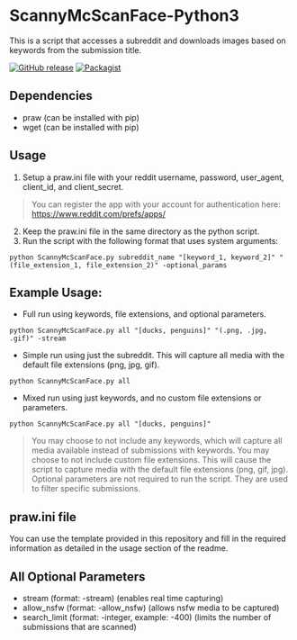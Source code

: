 # ScannyMcScanFace-Python3
This is a script that accesses a subreddit and downloads images based on keywords from the submission title.

[![GitHub release](https://img.shields.io/badge/Build-1.1-brightgreen.svg)](https://github.com/DuckBoss/ScannyMcScanFace-Python3/releases/latest)
[![Packagist](https://img.shields.io/badge/License-MIT-blue.svg)](https://github.com/DuckBoss/ScannyMcScanFace-Python3/blob/master/LICENSE)


## Dependencies
- praw (can be installed with pip)
- wget (can be installed with pip)

## Usage
1) Setup a praw.ini file with your reddit username, password, user_agent, client_id, and client_secret.
> You can register the app with your account for authentication here: https://www.reddit.com/prefs/apps/
2) Keep the praw.ini file in the same directory as the python script.
3) Run the script with the following format that uses system arguments:
```
python ScannyMcScanFace.py subreddit_name "[keyword_1, keyword_2]" "(file_extension_1, file_extension_2)" -optional_params
```

## Example Usage:
- Full run using keywords, file extensions, and optional parameters.
```
python ScannyMcScanFace.py all "[ducks, penguins]" "(.png, .jpg, .gif)" -stream
```
- Simple run using just the subreddit. This will capture all media with the default file extensions (png, jpg, gif).
```
python ScannyMcScanFace.py all
```
- Mixed run using just keywords, and no custom file extensions or parameters.
```
python ScannyMcScanFace.py all "[ducks, penguins]"
```
> You may choose to not include any keywords, which will capture all media available instead of submissions with keywords.
> You may choose to not include custom file extensions. This will cause the script to capture media with the default file extensions (png, gif, jpg).
> Optional parameters are not required to run the script. They are used to filter specific submissions.

## praw.ini file
You can use the template provided in this repository and fill in the required information as detailed in the usage section of the readme.

## All Optional Parameters
- stream (format: -stream) (enables real time capturing)
- allow_nsfw (format: -allow_nsfw) (allows nsfw media to be captured)
- search_limit (format: -integer, example: -400) (limits the number of submissions that are scanned)
